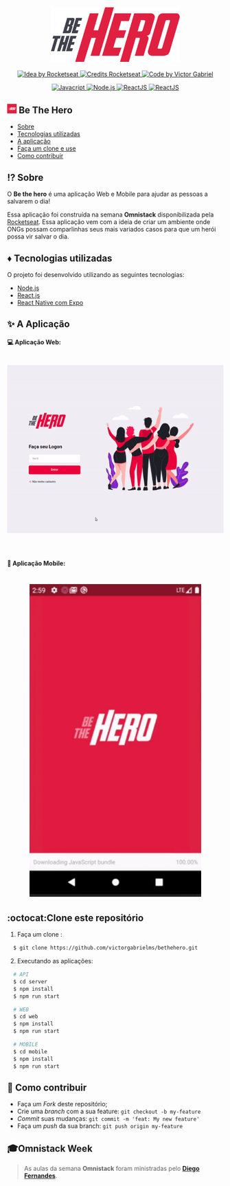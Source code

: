 <h3 align="center">
    <img alt="Logo" title="#logo" width="300px" src="assets/logo.svg">
</h3>

<p align="center">
  <a href="https://rocketseat.com.br">
    <img alt="Idea by Rocketseat" src="https://img.shields.io/badge/idea%20by-Rocketseat-%237519C1">
  </a>
  <a href="https://rocketseat.com.br">
    <img alt="Credits Rocketseat" src="https://img.shields.io/badge/credits%20-Rocketseat-%237519C1">
  </a>
   <a href="https://github.com/VictorGabrielMS">
    <img alt="Code by Victor Gabriel" src="https://img.shields.io/badge/code%20by-Victor Gabriel-%23E02041">
  </a>
</p>


<p align="center">
  <a href="https://developer.mozilla.org/pt-BR/docs/Web/JavaScript">
    <img alt="Javacript" src="https://img.shields.io/badge/Javacript-%23D1CB36">
  </a>
  <a href="https://nodejs.org/en/">
    <img alt="Node.js" src="https://img.shields.io/badge/Node.js-%2341B879">
  </a>
  <a href="https://pt-br.reactjs.org/">
    <img alt="ReactJS" src="https://img.shields.io/badge/ReactJS-%2315BED1">
  </a>
  <a href="https://reactnative.dev/">
    <img alt="ReactJS" src="https://img.shields.io/badge/React Native-%235465D1">
  </a>
</p>


## <img alt="bethehero" src="assets/icon.png" height="22"> Be The Hero

- [Sobre](#sobre)
- [Tecnologias utilizadas](#tecnologias-utilizadas)
- [A aplicação](#aplicacao)
- [Faça um clone e use](#como-usar)
- [Como contribuir](#como-contribuir)

<a id="sobre"></a>

## :interrobang:  Sobre

O <strong>Be the hero</strong> é uma aplicação Web e Mobile para ajudar as pessoas a salvarem o dia!

Essa aplicação foi construída na semana <strong>Omnistack</strong>  disponibilizada pela [Rocketseat](https://rocketseat.com.br/). Essa aplicação vem com a ideia de criar um ambiente onde ONGs possam comparlinhas seus mais variados casos para que um herói possa vir salvar o dia.

<a id="tecnologias-utilizadas"></a>

## :diamonds:  Tecnologias utilizadas

O projeto foi desenvolvido utilizando as seguintes tecnologias:

- [Node.js](https://nodejs.org/en/)
- [React.js](https://reactjs.org/)
- [React Native com Expo](https://expo.io/)

<a id="aplicacao"></a>

## :sparkles:  A Aplicação

#### :computer:  Aplicação Web:

<h1 align="center">
    <img alt="Web" src="assets/web.gif" width="900px">
</h1>

<br>

#### :iphone:  Aplicação Mobile:

<h1 align="center">
    <img alt="Mobile" src="assets/mobile.gif" width="400px">
</h1>


<a id="como-usar"></a>

## :octocat:Clone este repositório

1. Faça um clone :

```sh
  $ git clone https://github.com/victorgabrielms/bethehero.git
```

2. Executando as aplicações:

```sh
  # API
  $ cd server
  $ npm install
  $ npm run start
```
```sh
  # WEB
  $ cd web
  $ npm install
  $ npm run start
```

```sh
  # MOBILE
  $ cd mobile
  $ npm install
  $ npm run start
```

<a id="como-contribuir"></a>

## :dart: Como contribuir

- Faça um _Fork_ deste repositório;
- Crie uma _branch_ com a sua feature: `git checkout -b my-feature`
- _Commit_ suas mudanças: `git commit -m 'feat: My new feature'`
- Faça um _push_ da sua branch: `git push origin my-feature`

## :mortar_board:Omnistack Week

> As aulas da semana **Omnistack** foram ministradas pelo **[Diego Fernandes](https://github.com/diego3g)**.


